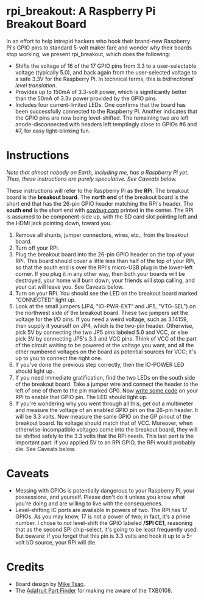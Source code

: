 rpi_breakout: A Raspberry Pi Breakout Board
===========================================

In an effort to help intrepid hackers who hook their brand-new Raspberry Pi's GPIO pins to standard 5-volt maker fare and wonder why their boards stop working, we present rpi_breakout, which does the following:

  * Shifts the voltage of 16 of the 17 GPIO pins from 3.3 to a user-selectable voltage (typically 5.0), and back again from the user-selected voltage to a safe 3.3V for the Raspberry Pi. In technical terms, this is *bidirectional level translation*.
  * Provides up to 150mA of 3.3-volt power, which is significantly better than the 50mA of 3.3v power provided by the GPIO pins.
  * Includes four current-limited LEDs. One confirms that the board has been successfully connected to the Raspberry Pi. Another indicates that the GPIO pins are now being level-shifted. The remaining two are left anode-disconnected with headers left temptingly close to GPIOs #6 and #7, for easy light-blinking fun.

Instructions
============

*Note that almost nobody on Earth, including me, has a Raspberry Pi yet. Thus, these instructions are purely speculative. See Caveats below.*

These instructions will refer to the Raspberry Pi as the **RPi**. The breakout board is the **breakout board**. The **north end** of the breakout board is the short end that has the 26-pin GPIO header matching the RPi's header. The **south end** is the short end with *[sowbug.com](http://www.sowbug.com/)* printed in the center. The RPi is assumed to be component-side up, with the SD card slot pointing left and the HDMI jack pointing down, toward you.

  1. Remove all shunts, jumper connectors, wires, etc., from the breakout board.
  1. Turn off your RPi.
  1. Plug the breakout board into the 26-pin GPIO header on the top of your RPi. This board should cover a little less than half of the top of your RPi, so that the south end is over the RPi's micro-USB plug in the lower-left corner. If you plug it in any other way, then both your boards will be destroyed, your home will burn down, your friends will stop calling, and your cat will leave you. See Caveats below.
  1. Turn on your RPi. You should see the LED on the breakout board marked "CONNECTED" light up.
  1. Look at the small jumpers (JP4, "IO-PWR-EXT" and JP5, "VTG-SEL") on the northwest side of the breakout board. These two jumpers set the voltage for the I/O pins. If you need a weird voltage, such as 3.14159, then supply it yourself on JP4, which is the two-pin header. Otherwise, pick 5V by connecting the two JP5 pins labeled 5.0 and VCC, or else pick 3V by connecting JP5's 3.3 and VCC pins. Think of VCC of the part of the circuit waiting to be powered at the voltage you want, and all the other numbered voltages on the board as potential sources for VCC; it's up to you to connect the right one.
  1. If you've done the previous step correctly, then the IO-POWER LED should light up.
  1. If you need immediate gratification, find the two LEDs on the south side of the breakout board. Take a jumper wire and connect the header to the left of one of them to the pin marked GP0. Now [write some code](http://elinux.org/Rpi_Low-level_peripherals) on your RPi to enable that GPIO pin. The LED should light up.
  1. If you're wondering why you went through all this, get out a multimeter and measure the voltage of an enabled GPIO pin on the 26-pin header. It will be 3.3 volts. Now measure the same GPIO on the GP pinout of the breakout board. Its voltage should match that of VCC. Moreover, when otherwise-incompatible voltages come into the breakout board, they will be shifted safely to the 3.3 volts that the RPi needs. This last part is the important part: if you applied 5V to an RPi GPIO, the RPi would probably die. See Caveats below.

Caveats
=======

  * Messing with GPIOs is potentially dangerous to your Raspberry Pi, your possessions, and yourself. Please don't do it unless you know what you're doing and are willing to live with the consequences.
  * Level-shifting IC ports are available in powers of two. The RPi has 17 GPIOs. As you may know, 17 is not a power of two; in fact, it's a prime number. I chose to *not* level-shift the GPIO labeled **/SPI CE1**, reasoning that as the second SPI chip-select, it's going to be least frequently used. But beware: if you forget that this pin is 3.3 volts and hook it up to a 5-volt I/O source, your RPi will die.

Credits
=======

  * Board design by [Mike Tsao](http://www.sowbug.com/).
  * The [Adafruit Part Finder](http://www.ladyada.net/wiki/partfinder) for making me aware of the TXB0108.